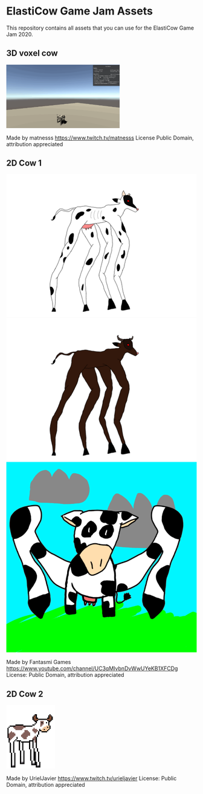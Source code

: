 # ElastiCow Game Jam Assets
This repository contains all assets that you can use for the ElastiCow Game Jam 2020. 

## 3D voxel cow 
<img src="Assets/Models/3DVoxelCow/Media/ElastivacaAsset.gif" width=300>

Made by matnesss 
https://www.twitch.tv/matnesss
License Public Domain, attribution appreciated

## 2D Cow 1
![](Assets/Sprites/FantasmiGames/ElastiCow.png)
![](Assets/Sprites/FantasmiGames/ElastiBull.png)
![](Assets/Sprites/FantasmiGames/FrontElastiCow.png)

Made by Fantasmi Games 
https://www.youtube.com/channel/UC3qMIvbnDvWwUYeKB1XFCDg
License: Public Domain, attribution appreciated

## 2D Cow 2
![](Assets/Sprites/UrielJavier/elasticow.png)

Made by UrielJavier 
https://www.twitch.tv/urieljavier
License: Public Domain, attribution appreciated




